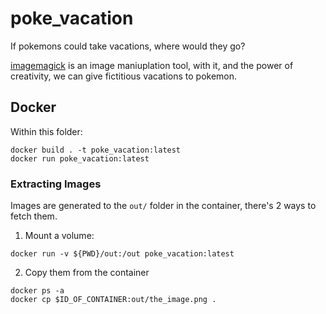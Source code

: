 # poke_vacation

If pokemons could take vacations, where would they go?

[imagemagick](https://imagemagick.org/script/index.php) is an image maniuplation tool, with it, and the power of creativity, we can give fictitious vacations to pokemon.


## Docker

Within this folder:
```
docker build . -t poke_vacation:latest
docker run poke_vacation:latest
```

### Extracting Images

Images are generated to the `out/` folder in the container, there's 2 ways to fetch them.

1. Mount a volume:

```
docker run -v ${PWD}/out:/out poke_vacation:latest
```

2. Copy them from the container
```
docker ps -a
docker cp $ID_OF_CONTAINER:out/the_image.png .
```